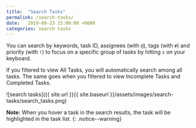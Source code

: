 ```yaml
---
title:  "Search Tasks"
permalink: /search-tasks/
date:   2019-08-23 15:00:00 +0800
categories: search tasks
---
```

You can search by keywords, task ID, assignees (with `@`), tags (with `#`) and priority (with `!`) to focus on a specific group of tasks by hitting `s` on your keyboard.

If you filtered to view All Tasks, you will automatically search among all tasks. The same goes when you filtered to view Incomplete Tasks and Completed Tasks.

![search tasks]({{ site.url }}{{ site.baseurl }}/assets/images/search-tasks/search_tasks.png)

**Note:** When you hover a task in the search results, the task will be highlighted in the task list.
{: .notice--warning}

